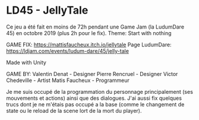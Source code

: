 # LD45 - JellyTale
Ce jeu a été fait en moins de 72h pendant une Game Jam (la LudumDare 45) en octobre 2019 (plus 2h pour le fix).
Theme: Start with nothing

GAME FIX: https://mattisfaucheux.itch.io/jellytale
Page LudumDare: https://ldjam.com/events/ludum-dare/45/jelly-tale

Made with Unity

GAME BY:
Valentin Denat - Designer
Pierre Rencruel - Designer
Victor Chedeville - Artist
Matis Faucheux - Programmeur

Je me suis occupé de la programmation du personnage principalement (ses mouvements et actions) ainsi que des dialogues.
J'ai aussi fix quelques trucs dont je ne m'étais pas occupé a la base (comme le changement de state ou le reload de la scene lort de la mort du player).



